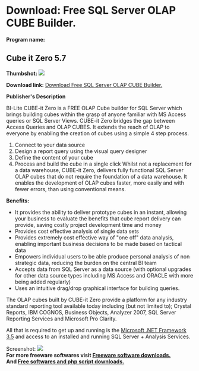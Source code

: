 # Download: Free SQL Server OLAP CUBE Builder.

**Program name:**

## Cube it Zero 5.7

  
**Thumbshot:** ![](http://www.freewarefiles.com/screenshot/cubeitzero_md.jpg)   
  
**Download link:** [Download Free SQL Server OLAP CUBE Builder.](http://freesoftwares.boysofts.com/Cube-it-Zero_program_57669.html)  
  


**Publisher's Description**  
  


BI-Lite CUBE-it Zero is a FREE OLAP Cube builder for SQL Server which brings building cubes within the grasp of anyone familiar with MS Access queries or SQL Server Views. CUBE-it Zero bridges the gap between Access Queries and OLAP CUBES. It extends the reach of OLAP to everyone by enabling the creation of cubes using a simple 4 step process. 

  1. Connect to your data source 
  2. Design a report query using the visual query designer 
  3. Define the content of your cube 
  4. Process and build the cube in a single click 
Whilst not a replacement for a data warehouse, CUBE-it Zero, delivers fully functional SQL Server OLAP cubes that do not require the foundation of a data warehouse. It enables the development of OLAP cubes faster, more easily and with fewer errors, than using conventional means. 

**Benefits:**

  * It provides the ability to deliver prototype cubes in an instant, allowing your business to evaluate the benefits that cube report delivery can provide, saving costly project development time and money 
  * Provides cost effective analysis of single data sets 
  * Provides extremely cost effective way of "one off" data analysis, enabling important business decisions to be made based on tactical data 
  * Empowers individual users to be able produce personal analysis of non strategic data, reducing the burden on the central BI team 
  * Accepts data from SQL Server as a data source (with optional upgrades for other data source types including MS Access and ORACLE with more being added regularly) 
  * Uses an intuitive drag/drop graphical interface for building queries. 

The OLAP cubes built by CUBE-it Zero provide a platform for any industry standard reporting tool available today including (but not limited to); Crystal Reports, IBM COGNOS, Business Objects, Analyzer 2007, SQL Server Reporting Services and Microsoft Pro Clarity.

All that is required to get up and running is the [Microsoft .NET Framework 3.5](http://www.freewarefiles.com/Microsoft-NET-Framework-3_program_31320.html) and access to an installed and running SQL Server + Analysis Services.

  
  
Screenshot: ![](http://www.freewarefiles.com/screenshot/cubeitzero.jpg)   
**For more freeware softwares visit [Freeware software downloads.](http://freesoftwares.boysofts.com/)**   
**And [Free softwares and php script downloads.](http://www.boysofts.com/)**
